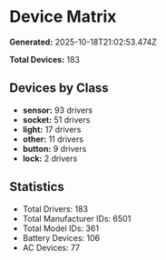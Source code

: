 # Device Matrix

**Generated:** 2025-10-18T21:02:53.474Z

**Total Devices:** 183

## Devices by Class

- **sensor:** 93 drivers
- **socket:** 51 drivers
- **light:** 17 drivers
- **other:** 11 drivers
- **button:** 9 drivers
- **lock:** 2 drivers

## Statistics

- Total Drivers: 183
- Total Manufacturer IDs: 6501
- Total Model IDs: 361
- Battery Devices: 106
- AC Devices: 77
